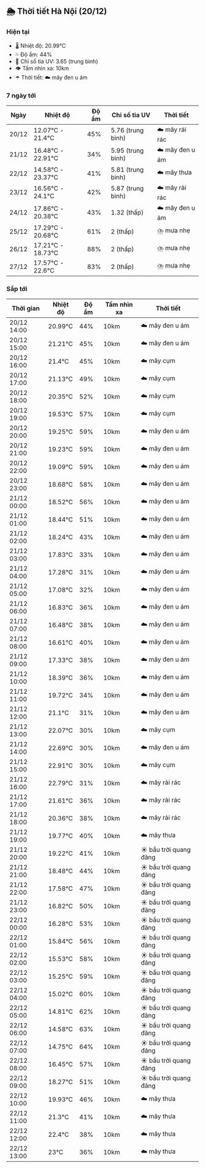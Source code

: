 ## 🌦️ Thời tiết Hà Nội (20/12)

### Hiện tại

- 🌡️ Nhiệt độ: 20.99℃
- 💦 Độ ẩm: 44%
- 🌟 Chỉ số tia UV: 3.65 (trung bình)
- 👁️ Tầm nhìn xa: 10km
- ☂️ Thời tiết: ☁️ mây đen u ám

### 7 ngày tới

| Ngày | Nhiệt độ | Độ ẩm | Chỉ số tia UV | Thời tiết |
| --- | --- | --- | --- | --- |
| 20/12 | 12.07℃ - 21.4℃ | 45% | 5.76 (trung bình) | ☁️ mây rải rác |
| 21/12 | 16.48℃ - 22.91℃ | 34% | 5.95 (trung bình) | ☁️ mây đen u ám |
| 22/12 | 14.58℃ - 23.37℃ | 41% | 5.81 (trung bình) | ☁️ mây thưa |
| 23/12 | 16.56℃ - 24.1℃ | 42% | 5.87 (trung bình) | ☁️ mây rải rác |
| 24/12 | 17.86℃ - 20.38℃ | 43% | 1.32 (thấp) | ☁️ mây đen u ám |
| 25/12 | 17.29℃ - 20.68℃ | 61% | 2 (thấp) | ⛈️ mưa nhẹ |
| 26/12 | 17.21℃ - 18.73℃ | 88% | 2 (thấp) | ⛈️ mưa nhẹ |
| 27/12 | 17.57℃ - 22.6℃ | 83% | 2 (thấp) | ⛈️ mưa nhẹ |

### Sắp tới

| Thời gian | Nhiệt độ | Độ ẩm | Tầm nhìn xa | Thời tiết |
| --- | --- | --- | --- | --- |
| 20/12 14:00 | 20.99℃ | 44% | 10km | ☁️ mây đen u ám |
| 20/12 15:00 | 21.21℃ | 45% | 10km | ☁️ mây đen u ám |
| 20/12 16:00 | 21.4℃ | 45% | 10km | ☁️ mây cụm |
| 20/12 17:00 | 21.13℃ | 49% | 10km | ☁️ mây cụm |
| 20/12 18:00 | 20.35℃ | 52% | 10km | ☁️ mây cụm |
| 20/12 19:00 | 19.53℃ | 57% | 10km | ☁️ mây cụm |
| 20/12 20:00 | 19.25℃ | 59% | 10km | ☁️ mây đen u ám |
| 20/12 21:00 | 19.23℃ | 59% | 10km | ☁️ mây đen u ám |
| 20/12 22:00 | 19.09℃ | 59% | 10km | ☁️ mây đen u ám |
| 20/12 23:00 | 18.68℃ | 58% | 10km | ☁️ mây đen u ám |
| 21/12 00:00 | 18.52℃ | 56% | 10km | ☁️ mây đen u ám |
| 21/12 01:00 | 18.44℃ | 51% | 10km | ☁️ mây đen u ám |
| 21/12 02:00 | 18.24℃ | 43% | 10km | ☁️ mây đen u ám |
| 21/12 03:00 | 17.83℃ | 33% | 10km | ☁️ mây đen u ám |
| 21/12 04:00 | 17.28℃ | 31% | 10km | ☁️ mây đen u ám |
| 21/12 05:00 | 17.08℃ | 32% | 10km | ☁️ mây đen u ám |
| 21/12 06:00 | 16.83℃ | 36% | 10km | ☁️ mây đen u ám |
| 21/12 07:00 | 16.48℃ | 38% | 10km | ☁️ mây đen u ám |
| 21/12 08:00 | 16.61℃ | 40% | 10km | ☁️ mây đen u ám |
| 21/12 09:00 | 17.33℃ | 38% | 10km | ☁️ mây đen u ám |
| 21/12 10:00 | 18.39℃ | 36% | 10km | ☁️ mây đen u ám |
| 21/12 11:00 | 19.72℃ | 34% | 10km | ☁️ mây đen u ám |
| 21/12 12:00 | 21.1℃ | 31% | 10km | ☁️ mây đen u ám |
| 21/12 13:00 | 22.07℃ | 30% | 10km | ☁️ mây cụm |
| 21/12 14:00 | 22.69℃ | 30% | 10km | ☁️ mây đen u ám |
| 21/12 15:00 | 22.91℃ | 30% | 10km | ☁️ mây cụm |
| 21/12 16:00 | 22.79℃ | 31% | 10km | ☁️ mây rải rác |
| 21/12 17:00 | 21.61℃ | 36% | 10km | ☁️ mây rải rác |
| 21/12 18:00 | 20.36℃ | 38% | 10km | ☁️ mây rải rác |
| 21/12 19:00 | 19.77℃ | 40% | 10km | ☁️ mây thưa |
| 21/12 20:00 | 19.22℃ | 41% | 10km | ☀️ bầu trời quang đãng |
| 21/12 21:00 | 18.48℃ | 44% | 10km | ☀️ bầu trời quang đãng |
| 21/12 22:00 | 17.58℃ | 47% | 10km | ☀️ bầu trời quang đãng |
| 21/12 23:00 | 16.82℃ | 50% | 10km | ☀️ bầu trời quang đãng |
| 22/12 00:00 | 16.28℃ | 53% | 10km | ☀️ bầu trời quang đãng |
| 22/12 01:00 | 15.84℃ | 56% | 10km | ☀️ bầu trời quang đãng |
| 22/12 02:00 | 15.53℃ | 58% | 10km | ☀️ bầu trời quang đãng |
| 22/12 03:00 | 15.25℃ | 59% | 10km | ☀️ bầu trời quang đãng |
| 22/12 04:00 | 15.02℃ | 60% | 10km | ☀️ bầu trời quang đãng |
| 22/12 05:00 | 14.81℃ | 62% | 10km | ☀️ bầu trời quang đãng |
| 22/12 06:00 | 14.58℃ | 63% | 10km | ☀️ bầu trời quang đãng |
| 22/12 07:00 | 14.75℃ | 64% | 10km | ☀️ bầu trời quang đãng |
| 22/12 08:00 | 16.45℃ | 57% | 10km | ☀️ bầu trời quang đãng |
| 22/12 09:00 | 18.27℃ | 51% | 10km | ☀️ bầu trời quang đãng |
| 22/12 10:00 | 19.93℃ | 46% | 10km | ☁️ mây thưa |
| 22/12 11:00 | 21.3℃ | 41% | 10km | ☁️ mây thưa |
| 22/12 12:00 | 22.4℃ | 38% | 10km | ☁️ mây thưa |
| 22/12 13:00 | 23℃ | 36% | 10km | ☁️ mây thưa |
